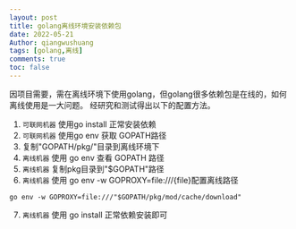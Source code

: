 ```yaml
---
layout: post
title: golang离线环境安装依赖包
date: 2022-05-21
Author: qiangwushuang 
tags: [golang,离线]
comments: true
toc: false
---
```


因项目需要，需在离线环境下使用golang，但golang很多依赖包是在线的，如何离线使用是一大问题。
经研究和测试得出以下的配置方法。
1. ```可联网机器``` 使用go install 正常安装依赖
2. ```可联网机器``` 使用go env 获取 GOPATH路径
3. 复制"GOPATH/pkg/"目录到离线环境下
4. ```离线机器``` 使用 go env 查看 GOPATH 路径
5. ```离线机器``` 复制pkg目录到"$GOPATH"路径
6. ```离线机器``` 使用 go env -w GOPROXY=file:///{file}配置离线路径  
```shell
go env -w GOPROXY=file:///"$GOPATH/pkg/mod/cache/download"
```    
7. ```离线机器``` 使用 go install 正常依赖安装即可
